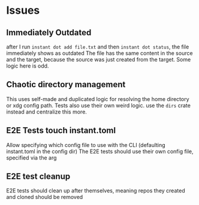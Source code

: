 # Issues


## Immediately Outdated

after I run `instant dot add file.txt`
and then `instant dot status`, the file immediately shows as outdated
The file has the same content in the source and the target, because the source
was just created from the target. Some logic here is odd. 

## Chaotic directory management

This uses self-made and duplicated logic for resolving the home directory or xdg config path.
Tests also use their own weird logic. use the `dirs` crate instead and centralize this more. 

## E2E Tests touch instant.toml

Allow specifying which config file to use with the CLI (defaulting instant.toml
in the config dir)
The E2E tests should use their own config file, specified via the arg

## E2E test cleanup

E2E tests should clean up after themselves, meaning repos they created and
cloned should be removed
